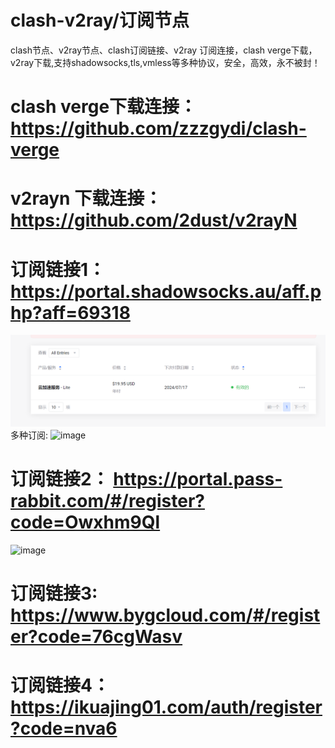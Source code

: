 # clash-v2ray/订阅节点
clash节点、v2ray节点、clash订阅链接、v2ray 订阅连接，clash verge下载，v2ray下载,支持shadowsocks,tls,vmless等多种协议，安全，高效，永不被封！

# clash verge下载连接：https://github.com/zzzgydi/clash-verge
# v2rayn 下载连接：https://github.com/2dust/v2rayN

# 订阅链接1：https://portal.shadowsocks.au/aff.php?aff=69318
![image](image/微信图片_20231213145838.png)
多种订阅:
![image](https://github.com/AzureforAI/clash-v2ray/blob/main/image/%E5%BE%AE%E4%BF%A1%E5%9B%BE%E7%89%87_20231212124050.png)
# 订阅链接2： https://portal.pass-rabbit.com/#/register?code=Owxhm9Ql
![image](https://github.com/AzureforAI/clash-v2ray/blob/main/image/%E5%BE%AE%E4%BF%A1%E5%9B%BE%E7%89%87_20231212124154.png)
# 订阅链接3: https://www.bygcloud.com/#/register?code=76cgWasv
# 订阅链接4：https://ikuajing01.com/auth/register?code=nva6
